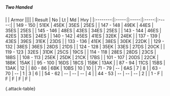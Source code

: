 ##### Two Handed

|      |   Armor   ||||
|   Result   |   No   |   Lt   |   Md   |   Hvy   |
|:--------:|:-----:|:-----:|:-----:|:-----:|
| 149 - 150 | 51EK | 45EK | 35ES | 25ES |
| 147 - 148 | 49EK | 44ES | 35ES | 25ES |
| 145 - 146 | 48ES | 43ES | 34ES | 25ES |
| 143 - 144 | 46ES | 42ES | 33ES | 24ES |
| 140 - 142 | 45ES | 41ES | 32EK | 24EK |
| 137 - 139 | 43ES | 39ES | 31EK | 23DS |
| 133 - 136 | 41EK | 38ES | 30EK | 22DK |
| 129 - 132 | 38ES | 36ES | 28DS | 21DS |
| 124 - 128 | 35EK | 33ES | 27DS | 20CK |
| 119 - 123 | 32ES | 31DK | 25CS | 19CS |
| 114 - 118 | 28ES | 28DS | 23CS | 18BS |
| 108 - 113 | 25EK | 25DK | 21CK | 17BS |
| 101 - 107 | 20DS | 22CK | 18BK | 15AK |
| 95 - 100 | 16DS | 18CS | 15BK | 13AK |
| 87 - 94 | 11CS | 15BS | 13AK | 12 |
| 80 - 86 | 6BK | 10BS | 10 | 10 |
| 71 - 79 | --  | 6AS | 7 | 8 |
| 63 - 70 | --  | 1 | 3 | 6 |
| 54 - 62 | --  | --  | --  | 4 |
| 44 - 53 | --  | --  | --  | 2 |
| 1 - F | F | F | F | F |

{.attack-table}

